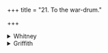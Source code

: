 +++
title = "21. To the war-drum."

+++

<details><summary>Whitney</summary>

### Comment
⌊Pādas 11 c, d and 12 a, b appear to be prose.⌋ Not found in Pāipp. Not noticed in Vāit.; quoted by Kāuś. (16. 2), in a battle-rite (next after the preceding hymn). *⌊Cf. extracts from Anukr. under h. 20.⌋


### Translations
Translated: Ludwig, p. 374; Griffith, i. 222; Bloomfield, 131, 439; Weber, xviii. 249.
</details>

<details><summary>Griffith</summary>

A hymn to the War-drum and various deities for victory
</details>
